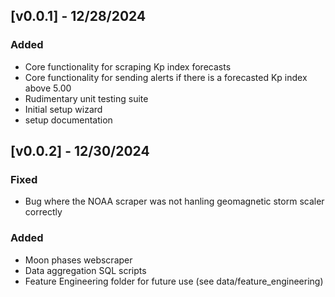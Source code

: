 ## [v0.0.1] - 12/28/2024
### Added
- Core functionality for scraping Kp index forecasts
- Core functionality for sending alerts if there is a forecasted Kp index above 5.00
- Rudimentary unit testing suite
- Initial setup wizard
- setup documentation

## [v0.0.2] - 12/30/2024
### Fixed
- Bug where the NOAA scraper was not hanling geomagnetic storm scaler correctly

### Added
- Moon phases webscraper
- Data aggregation SQL scripts
- Feature Engineering folder for future use (see data/feature_engineering)